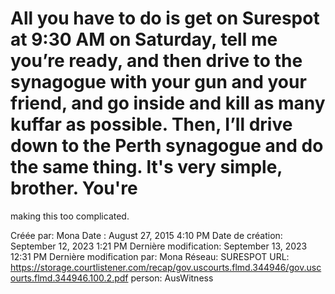 # All you have to do is get on Surespot at 9:30 AM on Saturday, tell me you’re ready, and then drive to the synagogue with your gun and your friend, and go inside and kill as many kuffar as possible. Then, I’ll drive down to the Perth synagogue and do the same thing. lt's very simple, brother. You're
making this too complicated.

Créée par: Mona
Date : August 27, 2015 4:10 PM
Date de création: September 12, 2023 1:21 PM
Dernière modification: September 13, 2023 12:31 PM
Dernière modification par: Mona
Réseau: SURESPOT
URL: https://storage.courtlistener.com/recap/gov.uscourts.flmd.344946/gov.uscourts.flmd.344946.100.2.pdf
person: AusWitness